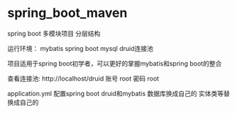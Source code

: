 # spring_boot_maven
spring boot 多模块项目 分层结构

运行环境： mybatis spring boot mysql druid连接池

项目适用于spring boot初学者，可以更好的掌握mybatis和spring boot的整合

查看连接池: http://localhost/druid  账号 root 密码 root

application.yml 配置spring boot druid和mybatis  数据库换成自己的 实体类等替换成自己的
